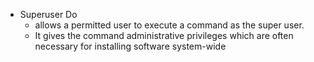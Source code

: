 - Superuser Do
	- allows a permitted user to execute a command as the super user. 
	- It gives the command administrative privileges which are often necessary for installing software system-wide 